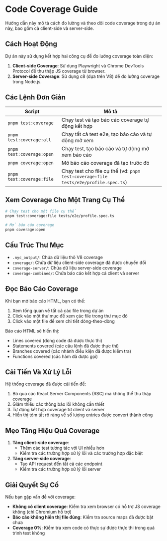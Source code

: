 # Code Coverage Guide

Hướng dẫn này mô tả cách đo lường và theo dõi code coverage trong dự án này, bao gồm cả client-side và server-side.

## Cách Hoạt Động

Dự án này sử dụng kết hợp hai công cụ để đo lường coverage toàn diện:

1. **Client-side Coverage**: Sử dụng Playwright và Chrome DevTools Protocol để thu thập JS coverage từ browser.
2. **Server-side Coverage**: Sử dụng c8 (dựa trên V8) để đo lường coverage trong Node.js.

## Các Lệnh Đơn Giản

| Script                    | Mô tả                                                                               |
| ------------------------- | ----------------------------------------------------------------------------------- |
| `pnpm test:coverage`      | Chạy test và tạo báo cáo coverage tự động kết hợp                                   |
| `pnpm test:coverage:all`  | Chạy tất cả test e2e, tạo báo cáo và tự động mở xem                                 |
| `pnpm test:coverage:open` | Chạy test, tạo báo cáo và tự động mở xem báo cáo                                    |
| `pnpm coverage:open`      | Mở báo cáo coverage đã tạo trước đó                                                 |
| `pnpm test:coverage:file` | Chạy test cho file cụ thể (vd: `pnpm test:coverage:file tests/e2e/profile.spec.ts`) |

## Xem Coverage Cho Một Trang Cụ Thể

```bash
# Chạy test cho một file cụ thể
pnpm test:coverage:file tests/e2e/profile.spec.ts

# Mở báo cáo coverage
pnpm coverage:open
```

## Cấu Trúc Thư Mục

- `.nyc_output/`: Chứa dữ liệu thô V8 coverage
- `coverage/`: Chứa dữ liệu client-side coverage đã được chuyển đổi
- `coverage-server/`: Chứa dữ liệu server-side coverage
- `coverage-combined/`: Chứa báo cáo kết hợp cả client và server

## Đọc Báo Cáo Coverage

Khi bạn mở báo cáo HTML, bạn có thể:

1. Xem tổng quan về tất cả các file trong dự án
2. Click vào một thư mục để xem các file trong thư mục đó
3. Click vào một file để xem chi tiết dòng-theo-dòng

Báo cáo HTML sẽ hiển thị:

- Lines covered (dòng code đã được thực thi)
- Statements covered (các câu lệnh đã được thực thi)
- Branches covered (các nhánh điều kiện đã được kiểm tra)
- Functions covered (các hàm đã được gọi)

## Cải Tiến Và Xử Lý Lỗi

Hệ thống coverage đã được cải tiến để:

1. Bỏ qua các React Server Components (RSC) mà không thể thu thập coverage
2. Giảm thiểu các thông báo lỗi không cần thiết
3. Tự động kết hợp coverage từ client và server
4. Hiển thị tóm tắt rõ ràng về số lượng entries được convert thành công

## Mẹo Tăng Hiệu Quả Coverage

1. **Tăng client-side coverage**:
   - Thêm các test tương tác với UI nhiều hơn
   - Kiểm tra các trường hợp xử lý lỗi và các trường hợp đặc biệt
2. **Tăng server-side coverage**:
   - Tạo API request đến tất cả các endpoint
   - Kiểm tra các trường hợp xử lý lỗi server

## Giải Quyết Sự Cố

Nếu bạn gặp vấn đề với coverage:

- **Không có client coverage**: Kiểm tra xem browser có hỗ trợ JS coverage không (chỉ Chromium hỗ trợ)
- **Báo cáo không hiển thị file đúng**: Kiểm tra source maps đã được bật chưa
- **Coverage 0%**: Kiểm tra xem code có thực sự được thực thi trong quá trình test không
